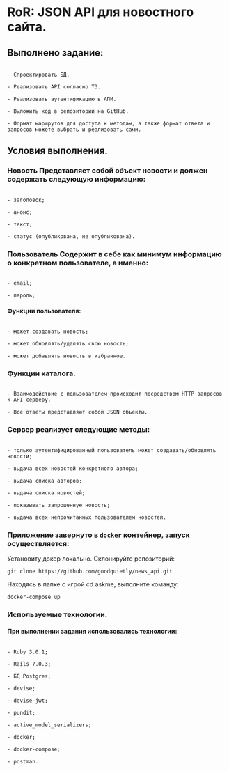 # RoR: JSON API для новостного сайта.

## Выполнено задание:

```

- Спроектировать БД.

- Реализовать API согласно ТЗ.

- Реализовать аутентификацию в АПИ.

- Выложить код в репозиторий на GitHub.

- Формат маршрутов для доступа к методам, а также формат ответа и запросов можете выбрать и реализовать сами.

```

## Условия выполнения.

### Новость Представляет собой объект новости и должен содержать следующую информацию:

```

- заголовок;

- анонс;

- текст;

- статус (опубликована, не опубликована).

```

### Пользователь Содержит в себе как минимум информацию о конкретном пользователе, а именно:

```

- email;

- пароль;

```

#### Функции пользователя:

```

- может создавать новость;

- может обновлять/удалять свою новость;

- может добавлять новость в избранное.

```

### Функции каталога.

```

- Взаимодействие с пользователем происходит посредством HTTP-запросов к API серверу.

- Все ответы представляют собой JSON объекты.

```

### Сервер реализует следующие методы:

```

- только аутентифицированный пользователь может создавать/обновлять новости;

- выдача всех новостей конкретного автора;

- выдача списка авторов;

- выдача списка новостей;

- показывать запрошенную новость;

- выдача всех непрочитанных пользователем новостей.

```

### Приложение завернуто в `docker` контейнер, запуск осуществляется:

Установиту докер локально. Склонируйте репозиторий:

```
git clone https://github.com/goodquietly/news_api.git
```

Находясь в папке с игрой cd askme, выполните команду:

```
docker-compose up
```

### Используемые технологии.

#### При выполнении задания использовались технологии:

```

- Ruby 3.0.1;

- Rails 7.0.3;

- БД Postgres;

- devise;

- devise-jwt;

- pundit;

- active_model_serializers;

- docker;

- docker-compose;

- postman.

```
